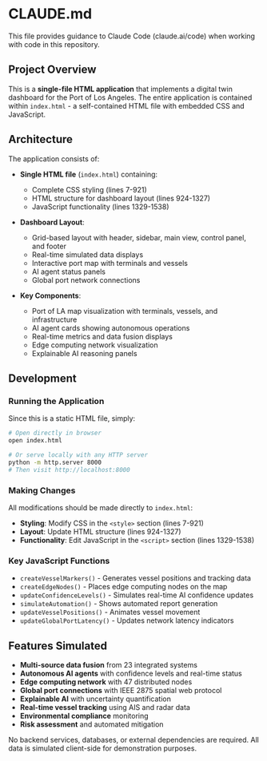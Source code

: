 # CLAUDE.md

This file provides guidance to Claude Code (claude.ai/code) when working with code in this repository.

## Project Overview

This is a **single-file HTML application** that implements a digital twin dashboard for the Port of Los Angeles. The entire application is contained within `index.html` - a self-contained HTML file with embedded CSS and JavaScript.

## Architecture

The application consists of:

- **Single HTML file** (`index.html`) containing:
  - Complete CSS styling (lines 7-921)
  - HTML structure for dashboard layout (lines 924-1327)
  - JavaScript functionality (lines 1329-1538)

- **Dashboard Layout**:
  - Grid-based layout with header, sidebar, main view, control panel, and footer
  - Real-time simulated data displays
  - Interactive port map with terminals and vessels
  - AI agent status panels
  - Global port network connections

- **Key Components**:
  - Port of LA map visualization with terminals, vessels, and infrastructure
  - AI agent cards showing autonomous operations
  - Real-time metrics and data fusion displays
  - Edge computing network visualization
  - Explainable AI reasoning panels

## Development

### Running the Application

Since this is a static HTML file, simply:
```bash
# Open directly in browser
open index.html

# Or serve locally with any HTTP server
python -m http.server 8000
# Then visit http://localhost:8000
```

### Making Changes

All modifications should be made directly to `index.html`:

- **Styling**: Modify CSS in the `<style>` section (lines 7-921)
- **Layout**: Update HTML structure (lines 924-1327) 
- **Functionality**: Edit JavaScript in the `<script>` section (lines 1329-1538)

### Key JavaScript Functions

- `createVesselMarkers()` - Generates vessel positions and tracking data
- `createEdgeNodes()` - Places edge computing nodes on the map
- `updateConfidenceLevels()` - Simulates real-time AI confidence updates
- `simulateAutomation()` - Shows automated report generation
- `updateVesselPositions()` - Animates vessel movement
- `updateGlobalPortLatency()` - Updates network latency indicators

## Features Simulated

- **Multi-source data fusion** from 23 integrated systems
- **Autonomous AI agents** with confidence levels and real-time status
- **Edge computing network** with 47 distributed nodes
- **Global port connections** with IEEE 2875 spatial web protocol
- **Explainable AI** with uncertainty quantification
- **Real-time vessel tracking** using AIS and radar data
- **Environmental compliance** monitoring
- **Risk assessment** and automated mitigation

No backend services, databases, or external dependencies are required. All data is simulated client-side for demonstration purposes.